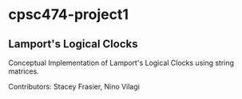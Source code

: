 # cpsc474-project1
## Lamport's Logical Clocks 
Conceptual Implementation of Lamport's Logical Clocks using string matrices.

Contributors: Stacey Frasier, Nino Vilagi
